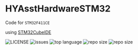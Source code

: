 # HYAsstHardwareSTM32

Code for `STM32F411CE`

using [STM32CubeIDE](https://www.st.com/en/development-tools/stm32cubeide.html)

![LICENSE](https://img.shields.io/github/license/novaELLIAS/HYAsstSTM32)
![issues](https://img.shields.io/github/issues/novaELLIAS/HYAsstSTM32)
![top language](https://img.shields.io/github/languages/top/novaELLIAS/HYAsstSTM32)
![repo size](https://img.shields.io/github/repo-size/novaELLIAS/HYAsstSTM32?label=repo%20size)
![repo size](https://img.shields.io/github/commit-activity/m/novaELLIAS/HYAsstSTM32)

